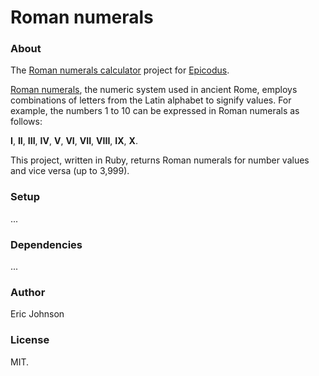 Roman numerals
=======================

### About
The [Roman numerals calculator](http://www.learnhowtoprogram.com/lessons/roman-numerals) project for [Epicodus](http://www.epicodus.com/).

[Roman numerals](http://en.wikipedia.org/wiki/Roman_numerals), the numeric system used in ancient Rome, employs combinations of letters from the Latin alphabet to signify values. For example, the numbers 1 to 10 can be expressed in Roman numerals as follows:

**I**, **II**, **III**, **IV**, **V**, **VI**, **VII**, **VIII**, **IX**, **X**.

This project, written in Ruby, returns Roman numerals for number values and vice versa (up to 3,999).

### Setup
...

### Dependencies
...

### Author
Eric Johnson

### License
MIT.
